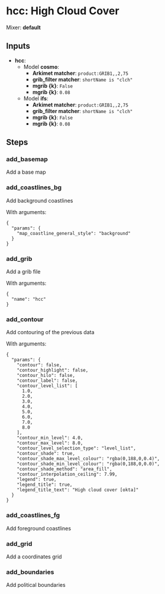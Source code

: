 # hcc: High Cloud Cover

Mixer: **default**

## Inputs

* **hcc**:
    * Model **cosmo**:
        * **Arkimet matcher**: `product:GRIB1,,2,75`
        * **grib_filter matcher**: `shortName is "clch"`
        * **mgrib {k}**: `False`
        * **mgrib {k}**: `0.08`
    * Model **ifs**:
        * **Arkimet matcher**: `product:GRIB1,,2,75`
        * **grib_filter matcher**: `shortName is "clch"`
        * **mgrib {k}**: `False`
        * **mgrib {k}**: `0.08`

## Steps

### add_basemap

Add a base map


### add_coastlines_bg

Add background coastlines

With arguments:
```
{
  "params": {
    "map_coastline_general_style": "background"
  }
}
```

### add_grib

Add a grib file

With arguments:
```
{
  "name": "hcc"
}
```

### add_contour

Add contouring of the previous data

With arguments:
```
{
  "params": {
    "contour": false,
    "contour_highlight": false,
    "contour_hilo": false,
    "contour_label": false,
    "contour_level_list": [
      1.0,
      2.0,
      3.0,
      4.0,
      5.0,
      6.0,
      7.0,
      8.0
    ],
    "contour_min_level": 4.0,
    "contour_max_level": 8.0,
    "contour_level_selection_type": "level_list",
    "contour_shade": true,
    "contour_shade_max_level_colour": "rgba(0,188,0,0.4)",
    "contour_shade_min_level_colour": "rgba(0,188,0,0.0)",
    "contour_shade_method": "area_fill",
    "contour_interpolation_ceiling": 7.99,
    "legend": true,
    "legend_title": true,
    "legend_title_text": "High cloud cover [okta]"
  }
}
```

### add_coastlines_fg

Add foreground coastlines


### add_grid

Add a coordinates grid


### add_boundaries

Add political boundaries



